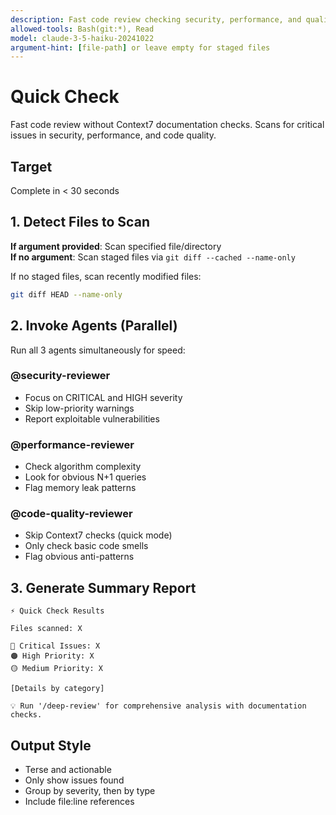 ```yaml
---
description: Fast code review checking security, performance, and quality
allowed-tools: Bash(git:*), Read
model: claude-3-5-haiku-20241022
argument-hint: [file-path] or leave empty for staged files
---
```


# Quick Check

Fast code review without Context7 documentation checks. Scans for critical issues in security, performance, and code quality.

## Target

Complete in < 30 seconds

## 1. Detect Files to Scan

**If argument provided**: Scan specified file/directory  
**If no argument**: Scan staged files via `git diff --cached --name-only`

If no staged files, scan recently modified files:
```bash
git diff HEAD --name-only
```

## 2. Invoke Agents (Parallel)

Run all 3 agents simultaneously for speed:

### @security-reviewer
- Focus on CRITICAL and HIGH severity
- Skip low-priority warnings
- Report exploitable vulnerabilities

### @performance-reviewer
- Check algorithm complexity
- Look for obvious N+1 queries
- Flag memory leak patterns

### @code-quality-reviewer
- Skip Context7 checks (quick mode)
- Only check basic code smells
- Flag obvious anti-patterns

## 3. Generate Summary Report

```
⚡ Quick Check Results

Files scanned: X

🔴 Critical Issues: X
🟠 High Priority: X
🟡 Medium Priority: X

[Details by category]

💡 Run '/deep-review' for comprehensive analysis with documentation checks.
```

## Output Style

- Terse and actionable
- Only show issues found
- Group by severity, then by type
- Include file:line references

